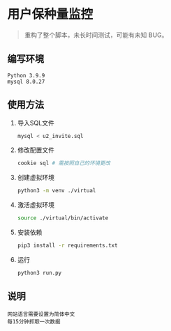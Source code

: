 # 用户保种量监控

> 重构了整个脚本，未长时间测试，可能有未知 BUG。


## 编写环境
    Python 3.9.9  
    mysql 8.0.27


## 使用方法

1. 导入SQL文件  
    ``` bash
    mysql < u2_invite.sql
    ```

2. 修改配置文件  
    ``` bash
    cookie sql # 需按照自己的环境更改
    ```

3. 创建虚拟环境  
    ``` bash
    python3 -m venv ./virtual
    ```

4. 激活虚拟环境  
    ``` bash
    source ./virtual/bin/activate
    ```

5. 安装依赖  
    ``` bash
    pip3 install -r requirements.txt
    ```

6. 运行  
    ``` bash
    python3 run.py
    ```


## 说明
    网站语言需要设置为简体中文
    每15分钟抓取一次数据
